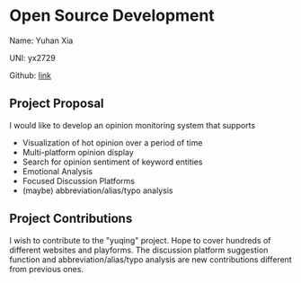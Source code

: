 # Open Source Development

Name: Yuhan Xia

UNI: yx2729

Github: [link](https://github.com/Erisae)

## Project Proposal
I would like to develop an opinion monitoring system that supports 
- Visualization of hot opinion over a period of time
- Multi-platform opinion display
- Search for opinion sentiment of keyword entities
- Emotional Analysis
- Focused Discussion Platforms
- (maybe) abbreviation/alias/typo analysis

## Project Contributions
I wish to contribute to the "yuqing" project. Hope to cover hundreds of different websites and playforms. The discussion platform suggestion function and abbreviation/alias/typo analysis are new contributions different from previous ones.

